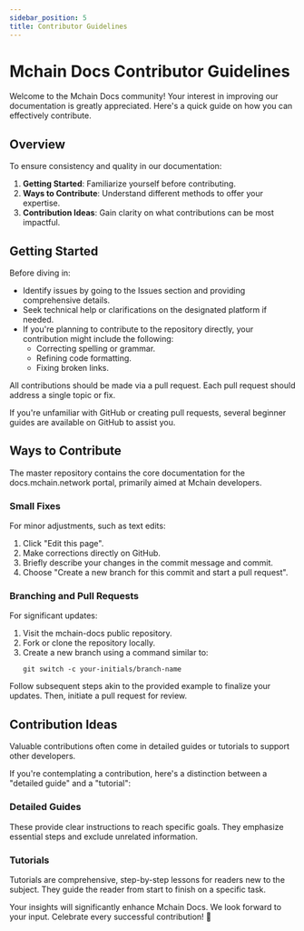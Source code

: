 ```yaml
---
sidebar_position: 5
title: Contributor Guidelines
---
```


# Mchain Docs Contributor Guidelines

Welcome to the Mchain Docs community! Your interest in improving our documentation is greatly appreciated. Here's a quick guide on how you can effectively contribute.

## Overview

To ensure consistency and quality in our documentation:

1. **Getting Started**: Familiarize yourself before contributing.
2. **Ways to Contribute**: Understand different methods to offer your expertise.
3. **Contribution Ideas**: Gain clarity on what contributions can be most impactful.

## Getting Started

Before diving in:

- Identify issues by going to the Issues section and providing comprehensive details.
- Seek technical help or clarifications on the designated platform if needed.
- If you're planning to contribute to the repository directly, your contribution might include the following:
  - Correcting spelling or grammar.
  - Refining code formatting.
  - Fixing broken links.

All contributions should be made via a pull request. Each pull request should address a single topic or fix. 

If you're unfamiliar with GitHub or creating pull requests, several beginner guides are available on GitHub to assist you.

## Ways to Contribute

The master repository contains the core documentation for the docs.mchain.network portal, primarily aimed at Mchain developers.

### Small Fixes

For minor adjustments, such as text edits:

1. Click "Edit this page".
2. Make corrections directly on GitHub.
3. Briefly describe your changes in the commit message and commit.
4. Choose "Create a new branch for this commit and start a pull request".

### Branching and Pull Requests

For significant updates:

1. Visit the mchain-docs public repository.
2. Fork or clone the repository locally.
3. Create a new branch using a command similar to:
   ```
   git switch -c your-initials/branch-name
   ```

Follow subsequent steps akin to the provided example to finalize your updates. Then, initiate a pull request for review.

## Contribution Ideas

Valuable contributions often come in detailed guides or tutorials to support other developers.

If you're contemplating a contribution, here's a distinction between a "detailed guide" and a "tutorial":

### Detailed Guides

These provide clear instructions to reach specific goals. They emphasize essential steps and exclude unrelated information.

### Tutorials

Tutorials are comprehensive, step-by-step lessons for readers new to the subject. They guide the reader from start to finish on a specific task.

Your insights will significantly enhance Mchain Docs. We look forward to your input. Celebrate every successful contribution! 🚀